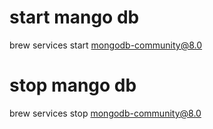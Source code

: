 # start mango db
brew services start mongodb-community@8.0

# stop mango db
brew services stop mongodb-community@8.0
